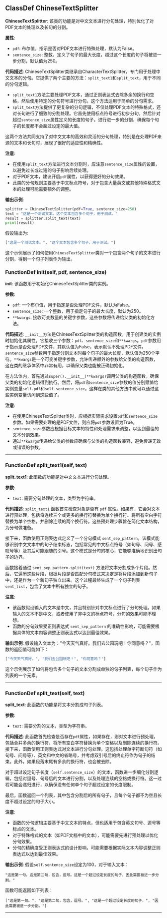## ClassDef ChineseTextSplitter
**ChineseTextSplitter**: 该类的功能是对中文文本进行分句处理，特别优化了对PDF文本的处理以及长句的分割。

**属性**:
- `pdf`: 布尔值，指示是否对PDF文本进行特殊处理，默认为False。
- `sentence_size`: 整数，定义了句子的最大长度，超过这个长度的句子将被进一步分割，默认值为250。

**代码描述**:
ChineseTextSplitter类继承自CharacterTextSplitter，专门用于处理中文文本的分句。它提供了两个主要的方法：`split_text1`和`split_text`，用于不同的分句逻辑。

- `split_text1`方法主要处理PDF文本，通过正则表达式去除多余的换行和空格，然后使用特定的分句符号进行分句。这个方法适用于简单的分句需求。
- `split_text`方法提供了更复杂的分句逻辑，不仅处理PDF文本的特殊格式，还对长句进行了细致的分割处理。它首先使用标点符号进行初步分句，然后针对超过`sentence_size`属性定义的长度的句子，进行进一步的分割，确保每个句子的长度都不会超过设定的最大值。

这两个方法共同支持了对中文文本的高效和灵活的分句处理，特别是在处理PDF来源的文本和长句时，展现了很好的适应性和精确性。

**注意**:
- 在使用`split_text`方法进行文本分割时，应注意`sentence_size`属性的设置，以避免过长或过短的句子影响后续处理。
- 对于PDF文本，建议开启`pdf`属性，以获得更好的分句效果。
- 此类的分句规则主要基于中文标点符号，对于包含大量英文或其他特殊格式文本的处理可能需要额外的调整。

**输出示例**:
```python
splitter = ChineseTextSplitter(pdf=True, sentence_size=250)
text = "这是一个测试文本。这个文本包含多个句子，用于测试。"
result = splitter.split_text(text)
print(result)
```
假设输出为:
```python
["这是一个测试文本。", "这个文本包含多个句子，用于测试。"]
```
这个示例展示了如何使用`ChineseTextSplitter`类对一个包含两个句子的文本进行分割，得到一个句子列表作为输出。
### FunctionDef __init__(self, pdf, sentence_size)
**__init__**: 该函数用于初始化ChineseTextSplitter类的实例。

**参数**:
- `pdf`: 一个布尔值，用于指定是否处理PDF文件，默认为False。
- `sentence_size`: 一个整数，用于指定句子的最大长度，默认为250。
- `**kwargs`: 接收可变数量的关键字参数，这些参数将传递给父类的初始化方法。

**代码描述**:
`__init__`方法是ChineseTextSplitter类的构造函数，用于创建类的实例时初始化其属性。它接收三个参数：`pdf`、`sentence_size`和`**kwargs`。`pdf`参数用于指示是否处理PDF文件，其默认值为False，表示默认不处理PDF文件。`sentence_size`参数用于指定分割文本时每个句子的最大长度，默认值为250个字符。`**kwargs`是一个可变关键字参数，允许传递额外的参数给父类的构造函数，这在类的继承体系中非常有用，以确保父类也能被正确初始化。

在方法体内，首先通过`super().__init__(**kwargs)`调用父类的构造函数，确保父类的初始化逻辑得到执行。然后，将`pdf`和`sentence_size`参数的值分别赋值给实例变量`self.pdf`和`self.sentence_size`，这样在类的其他方法中就可以通过这些实例变量访问到这些值了。

**注意**:
- 在使用ChineseTextSplitter类时，应根据实际需求设置`pdf`和`sentence_size`参数。如果需要处理的是PDF文件，则应将`pdf`参数设置为True。
- `sentence_size`参数应根据目标文本的特性和处理需求来调整，以达到最佳的文本分割效果。
- 通过`**kwargs`传递给父类的参数应确保与父类的构造函数兼容，避免传递无效或错误的参数。
***
### FunctionDef split_text1(self, text)
**split_text1**: 此函数的功能是对中文文本进行分句处理。

**参数**:
- `text`: 需要分句处理的文本，类型为字符串。

**代码描述**:
`split_text1` 函数首先检查对象是否有 `pdf` 属性。如果有，它会对文本进行预处理，包括将连续三个或更多的换行符替换为单个换行符、将所有空白字符替换为单个空格，并删除连续的两个换行符。这些预处理步骤旨在简化文本结构，为分句做准备。

接下来，函数使用正则表达式定义了一个分句模式 `sent_sep_pattern`，该模式能够识别中文文本中的句子结束标志，包括常见的中文标点符号（如句号、问号、感叹号等）及其后可能跟随的引号。这个模式是分句的核心，它能够准确地识别出句子的边界。

函数接着通过 `sent_sep_pattern.split(text)` 方法将文本分割成多个片段。然后，它遍历这些片段，根据片段是否匹配分句模式来决定是将片段添加到新句子中，还是作为一个新句子独立出来。这个过程最终生成了一个句子列表 `sent_list`，包含了文本中所有独立的句子。

**注意**:
- 该函数假设输入的文本是中文，并且特别针对中文标点进行了分句处理。如果输入的文本不是中文，或者使用了非中文的标点符号，分句的效果可能不理想。
- 函数的分句效果受正则表达式 `sent_sep_pattern` 的准确性影响，可能需要根据具体的文本内容调整正则表达式以达到最佳效果。

**输出示例**:
假设输入文本为："今天天气真好。我们去公园玩吧！你同意吗？"，函数的返回值可能如下：
```python
["今天天气真好。", "我们去公园玩吧！", "你同意吗？"]
```
这个示例展示了如何将包含多个句子的文本分割成单独的句子列表，每个句子作为列表的一个元素。
***
### FunctionDef split_text(self, text)
**split_text**: 此函数的功能是将文本分割成句子列表。

**参数**:
- `text`: 需要分割的文本，类型为字符串。

**代码描述**:
此函数首先检查是否存在`pdf`属性，如果存在，则对文本进行预处理，包括合并多余的换行符、将所有空白字符替换为单个空格以及删除连续的换行符。接下来，函数使用正则表达式对文本进行分句处理。这包括处理单字符断句符（如句号、问号等）、英文和中文的省略号，并考虑双引号后的终止符作为句子的结束。此外，如果段落末尾有多余的换行符，也会被去除。

对于超过设定句子长度（`self.sentence_size`）的文本，函数进一步细化分割逻辑，包括对逗号、句号后的文本进行分割，以及处理连续的空格或换行符。这一过程可能会递归进行，以确保没有任何单个句子超过设定的长度限制。

最后，函数返回一个列表，其中包含分割后的所有句子，且每个句子都不为空且长度不超过设定的句子大小。

**注意**:
- 函数的分句逻辑主要基于中文文本的特点，但也适用于包含英文句号、逗号等标点的文本。
- 对于特殊格式的文本（如PDF文档中的文本），可能需要先进行预处理以优化分句效果。
- 分句的精确度受正则表达式的设计影响，可能需要根据实际文本内容调整正则表达式以达到最佳效果。

**输出示例**:
假设`self.sentence_size`设定为100，对于输入文本：
```
"这是第一句。这是第二句，包含，逗号。这是一个超过设定长度的句子，因此需要被进一步分割。"
```
函数可能返回如下列表：
```
["这是第一句。", "这是第二句，包含，逗号。", "这是一个超过设定长度的句子，", "因此需要被进一步分割。"]
```
***
